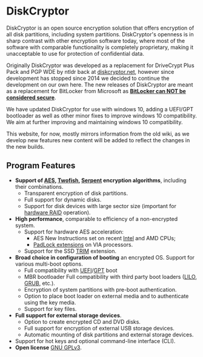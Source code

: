 # DiskCryptor

DiskCryptor is an open source encryption solution that offers encryption of all disk partitions, including system partitions. DiskCryptor's openness is in sharp contrast with other encryption software today, where most of the software with comparable functionality is completely proprietary, making it unacceptable to use for protection of confidential data.

Originally DiskCryptor was developed as a replacement for DriveCrypt Plus Pack and PGP WDE by ntldr back at [diskcryptor.net](https://diskcryptor.net), however since development has stopped since 2014 we decided to continue the development on our own here. The new releases of DiskCryptor are meant as a replacement for BitLocker from Microsoft as **[BitLocker can NOT be considered secure](https://www.diskcryptor.org/why-not-bitlocker/)**.

We have updated DiskCryptor for use with windows 10, adding a UEFI/GPT bootloader as well as other minor fixes to improve windows 10 compatibility. We aim at further improving and maintaining windows 10 compatibility.

This website, for now, mostly mirrors information from the old wiki, as we develop new features new content will be added to reflect the changes in the new builds.


## Program Features

</h2></td>
</tr>
<tr class="odd">
<td><ul>
<li><strong>Support of <a href="https://en.wikipedia.org/wiki/Advanced_Encryption_Standard">AES</a>, <a href="https://en.wikipedia.org/wiki/Twofish">Twofish</a>, <a href="https://en.wikipedia.org/wiki/Serpent_(cipher)">Serpent</a> encryption algorithms</strong>, including their combinations.
<ul>
<li>Transparent encryption of disk partitions.</li>
<li>Full support for dynamic disks.</li>
<li>Support for disk devices with large sector size (important for <a href="https://en.wikipedia.org/wiki/RAID">hardware RAID</a> operation).</li>
</ul></li>
<li><strong>High performance</strong>, comparable to efficiency of a non-encrypted system.
<ul>
<li>Support for hardware AES acceleration:
<ul>
<li>AES New Instructions set on recent <a href="http://software.intel.com/en-us/articles/intel-advanced-encryption-standard-instructions-aes-ni">Intel</a> and AMD CPUs;</li>
<li><a href="http://www.via.com.tw/en/initiatives/padlock/hardware.jsp">PadLock extensions</a> on VIA processors.</li>
</ul></li>
<li>Support for the SSD <a href="https://en.wikipedia.org/wiki/Trim_(computing)">TRIM</a> extension.</li>
</ul></li>
<li><strong>Broad choice in configuration of booting</strong> an encrypted OS. Support for various multi-boot options.
<ul>
<li>Full compatibility with <a href="https://en.wikipedia.org/wiki/Unified_Extensible_Firmware_Interface">UEFI</a>/<a href="https://en.wikipedia.org/wiki/GUID_Partition_Table">GPT</a> boot</li>
<li>MBR bootloader Full compatibility with third party boot loaders (<a href="https://en.wikipedia.org/wiki/LILO_(boot_loader)">LILO</a>, <a href="https://en.wikipedia.org/wiki/GNU_GRUB">GRUB</a>, etc.).</li>
<li>Encryption of system partitions with pre-boot authentication.</li>
<li>Option to place boot loader on external media and to authenticate using the key media.</li>
<li>Support for key files.</li>
</ul></li>
<li><strong>Full support for external storage devices</strong>.
<ul>
<li>Option to create encrypted CD and DVD disks.</li>
<li>Full support for encryption of external USB storage devices.</li>
<li>Automatic mounting of disk partitions and external storage devices.</li>
</ul></li>
<li>Support for hot keys and optional command-line interface (CLI).</li>
<li><strong>Open license</strong> <a href="https://en.wikipedia.org/wiki/GNU_General_Public_License">GNU GPLv3</a>.</li>
</ul></td>
</tr>
